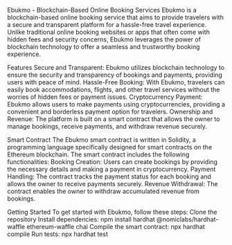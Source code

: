 Ebukmo - Blockchain-Based Online Booking Services
    Ebukmo is a blockchain-based online booking service that aims to provide travelers with a secure and transparent platform for a hassle-free travel experience. Unlike traditional online booking websites or apps that often come with hidden fees and security concerns, Ebukmo leverages the power of blockchain technology to offer a seamless and trustworthy booking experience.

Features
    Secure and Transparent: Ebukmo utilizes blockchain technology to ensure the security and transparency of bookings and payments, providing users with peace of mind.
    Hassle-Free Booking: With Ebukmo, travelers can easily book accommodations, flights, and other travel services without the worries of hidden fees or payment issues.
    Cryptocurrency Payment: Ebukmo allows users to make payments using cryptocurrencies, providing a convenient and borderless payment option for travelers.
    Ownership and Revenue: The platform is built on a smart contract that allows the owner to manage bookings, receive payments, and withdraw revenue securely.

Smart Contract
    The Ebukmo smart contract is written in Solidity, a programming language specifically designed for smart contracts on the Ethereum blockchain.
    The smart contract includes the following functionalities:
    Booking Creation: Users can create bookings by providing the necessary details and making a payment in cryptocurrency.
    Payment Handling: The contract tracks the payment status for each booking and allows the owner to receive payments securely.
    Revenue Withdrawal: The contract enables the owner to withdraw accumulated revenue from bookings.

Getting Started
To get started with Ebukmo, follow these steps:
    Clone the repository
    Install dependencies: 
        npm install hardhat @nomiclabs/hardhat-waffle ethereum-waffle chai
    Compile the smart contract: 
        npx hardhat compile
    Run tests: 
        npx hardhat test
